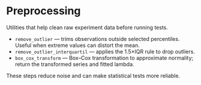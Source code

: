 # Preprocessing

Utilities that help clean raw experiment data before running tests.

* `remove_outlier` — trims observations outside selected percentiles. Useful when extreme values can distort the mean.
* `remove_outlier_interquartil` — applies the 1.5×IQR rule to drop outliers.
* `box_cox_transform` — Box–Cox transformation to approximate normality; return the transformed series and fitted lambda.

These steps reduce noise and can make statistical tests more reliable.
